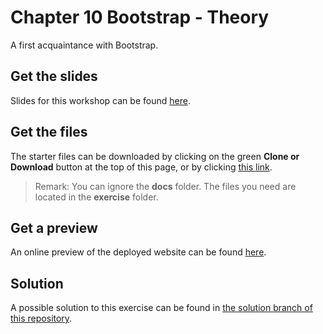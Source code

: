 # Chapter 10 Bootstrap - Theory
A first acquaintance with Bootstrap.

## Get the slides
Slides for this workshop can be found [here](https://webapplicaties1.github.io/10slBootstrap).

## Get the files
The starter files can be downloaded by clicking on the green **Clone or Download** button at the top of this page, or by clicking [this link](https://github.com/WEBAPPLICATIES1/10thBootstrap/archive/master.zip).
> Remark: You can ignore the **docs** folder. The files you need are located in the **exercise** folder.

## Get a preview
An online preview of the deployed website can be found [here](https://webapplicaties1.github.io/10thBootstrap/).

## Solution
A possible solution to this exercise can be found in [the solution branch of this repository](https://github.com/WEBAPPLICATIES1/10thBootstrap/tree/solution/exercise).
